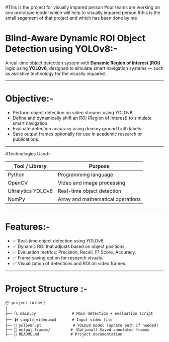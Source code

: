 #This is the project for visually impared person 
#our teams are working on one prototype model which will help to visually impared person 
#this is the small segement of that project and which has been done by me 


# Blind-Aware Dynamic ROI Object Detection using YOLOv8:-

A real-time object detection system with **Dynamic Region of Interest (ROI)** logic using **YOLOv8**, designed to simulate smart navigation systems — such as assistive technology for the visually impaired.

---

# Objective:-

- Perform object detection on video streams using YOLOv8.
- Define and dynamically shift an ROI (Region of Interest) to simulate smart navigation.
- Evaluate detection accuracy using dummy ground truth labels.
- Save output frames optionally for use in academic research or publications.

---

#Technologies Used:-

| Tool / Library     | Purpose                         |
|--------------------|----------------------------------|
| Python             | Programming language             |
| OpenCV             | Video and image processing       |
| Ultralytics YOLOv8 | Real-time object detection       |
| NumPy              | Array and mathematical operations |

---

# Features:-

- ✅ Real-time object detection using YOLOv8.
- ✅ Dynamic ROI that adjusts based on object positions.
- ✅ Evaluation metrics: Precision, Recall, F1 Score, Accuracy.
- ✅ Frame saving option for research visuals.
- ✅ Visualization of detections and ROI on video frames.

---

# Project Structure :-

```plaintext
📦 project-folder/
│
├── 🔍 main.py                # Main detection + evaluation script
├── 📹 sample_video.mp4       # Input video file
├── 🧠 yolov8n.pt              # YOLOv8 model (update path if needed)
├── 📁 output_frames/         # (Optional) Saved annotated frames
├── 📄 README.md              # Project documentation

